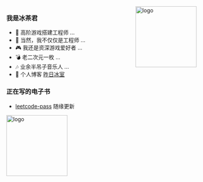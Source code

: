 <img src="https://github-readme-stats.vercel.app/api?username=IceTeaz&show_icons=true" alt="logo" height="160" align="right" style="margin: 5px; margin-bottom: 20px;" />

### 我是冰茶君

- 🌱 高阶游戏搭建工程师 ...
- 🤔 当然，我不仅仅是工程师 ... 
- 🎮 我还是资深游戏爱好者 ...
- 💣 老二次元一枚 ...
- 🎶 业余半吊子音乐人 ...
- 🤪 个人博客 [昨日冰室](https://amazing-noyce-b306f2.netlify.app/)

### 正在写的电子书
- [leetcode-pass](https://icetea.gitbook.io/leetcode-pass/) 随缘更新

<img src="https://github-profile-trophy.vercel.app/?username=polaris1119&theme=flat&column=7" alt="logo" height="160" align="center" style="margin: auto; margin-bottom: 20px;" />
